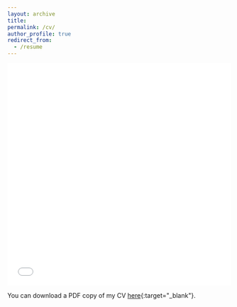 ```yaml
---
layout: archive
title: 
permalink: /cv/
author_profile: true
redirect_from:
  - /resume
---
```


<iframe src="/files/CV_Santoleri_Jan24.pdf" width="100%" height="500" frameborder="no" border="0" marginwidth="0" marginheight="0"></iframe>

You can download a PDF copy of my CV [here](/files/CV_Santoleri_Jan24.pdf){:target="_blank"}.
